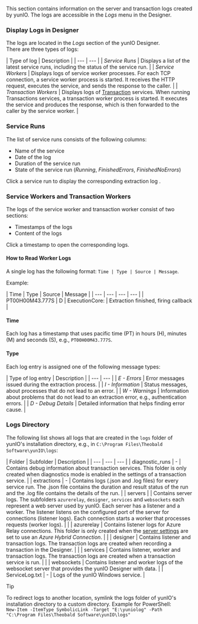 This section contains information on the server and transaction logs created by yunIO. The logs are accessible in the *Logs* menu in the Designer.

### Display Logs in Designer

The logs are located in the *Logs* section of the yunIO Designer.\
There are three types of logs:

| Type of log | Description | | --- | --- | | *Service Runs* | Displays a list of the latest service runs, including the status of the service run. | | *Service Workers* | Displays logs of service worker processes. For each TCP connection, a service worker process is started. It receives the HTTP request, executes the service, and sends the response to the caller. | | *Transaction Workers* | Displays logs of [Transaction](../transactions/) services. When running Transactions services, a transaction worker process is started. It executes the service and produces the response, which is then forwarded to the caller by the service worker. |

### Service Runs

The list of service runs consists of the following columns:

- Name of the service
- Date of the log
- Duration of the service run
- State of the service run (*Running*, *FinishedErrors*, *FinishedNoErrors*)

Click a service run to display the corresponding extraction log .

### Service Workers and Transaction Workers

The logs of the service worker and transaction worker consist of two sections:

- Timestamps of the logs
- Content of the logs

Click a timestamp to open the corresponding logs.

#### How to Read Worker Logs

A single log has the following format: `Time | Type | Source | Message`.

Example:

| Time | Type | Source | Message | | --- | --- | --- | --- | | PT00H00M43.777S | D | ExecutionCore: | Extraction finished, firing callback |

#### Time

Each log has a timestamp that uses pacific time (PT) in hours (H), minutes (M) and seconds (S), e.g., `PT00H00M43.777S`.

#### Type

Each log entry is assigned one of the following message types:

| Type of log entry | Description | | --- | --- | | *E - Errors* | Error messages issued during the extraction process. | | *I - Information* | Status messages, about processes that do not lead to an error. | | *W - Warnings* | Information about problems that do not lead to an extraction error, e.g., authentication errors. | | *D - Debug Details* | Detailed information that helps finding error cause. |

### Logs Directory

The following list shows all logs that are created in the `logs` folder of yunIO's installation directory, e.g., in `C:\Program Files\Theobald Software\yunIO\logs`:

| Folder | Subfolder | Description | | --- | --- | --- | | diagnostic_runs | - | Contains debug information about transaction services. This folder is only created when diagnostics mode is enabled in the settings of a transaction service. | | extractions | - | Contains logs (.json and .log files) for every service run. The .json file contains the duration and result status of the run and the .log file contains the details of the run. | | servers | | Contains server logs. The subfolders `azurerelay`, `designer`, `services` and `websockets` each represent a web server used by yunIO. Each server has a listener and a worker. The listener listens on the configured port of the server for connections (listener logs). Each connection starts a worker that processes requests (worker logs). | | | azurerelay | Contains listener logs for Azure Relay connections. This folder is only created when the [server settings](../server-settings/) are set to use an *Azure Hybrid Connection*. | | | designer | Contains listener and transaction logs. The transaction logs are created when recording a transaction in the Designer. | | | services | Contains listener, worker and transaction logs. The transaction logs are created when a transaction service is run. | | | websockets | Contains listener and worker logs of the websocket server that provides the yunIO Designer with data. | | ServiceLog.txt | - | Logs of the yunIO Windows service. |

Tip

To redirect logs to another location, symlink the logs folder of yunIO's installation directory to a custom directory. Example for PowerShell:\
`New-Item -ItemType SymbolicLink -Target "E:\yuniolog" -Path "C:\Program Files\Theobald Software\yunIO\logs"`
